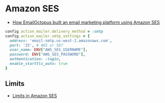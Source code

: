 # Amazon SES

* [How EmailOctopus built an email marketing platform using Amazon SES](https://aws.amazon.com/blogs/ses/guest-post-how-emailoctopus-built-an-email-marketing-platform-using-amazon-ses/)

```ruby
config.action_mailer.delivery_method = :smtp
config.action_mailer.smtp_settings = {
  address: 'email-smtp.us-west-2.amazonaws.com',
  port: '25', # 465 or 587 
  user_name: ENV["AWS_SES_USERNAME"],
  password: ENV["AWS_SES_PASSWORD"],
  authentication: :login,
  enable_starttls_auto: true
}
```

## Limits

* [Limits in Amazon SES](https://docs.aws.amazon.com/ses/latest/DeveloperGuide/limits.html)